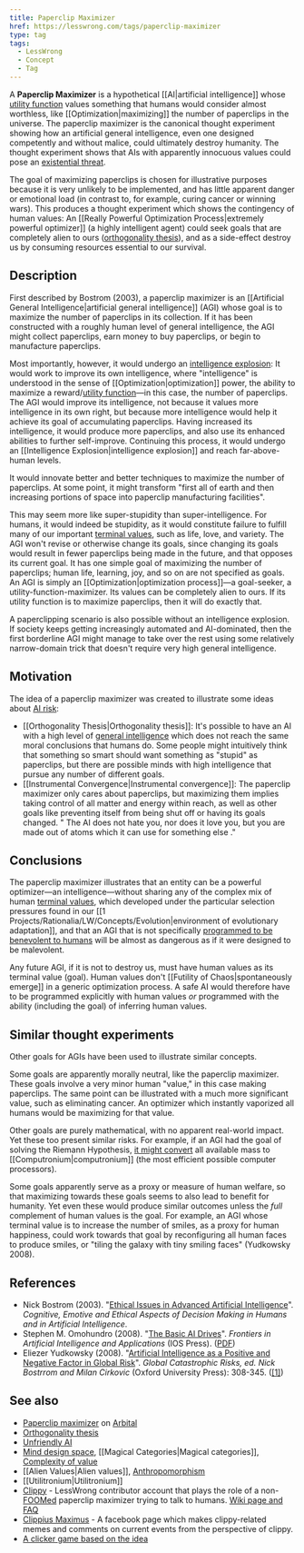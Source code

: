 ```yaml
---
title: Paperclip Maximizer
href: https://lesswrong.com/tags/paperclip-maximizer
type: tag
tags:
  - LessWrong
  - Concept
  - Tag
---
```


A **Paperclip Maximizer** is a hypothetical [[AI|artificial intelligence]] whose [utility function](http://lesswrong.com/tag/utility-functions) values something that humans would consider almost worthless, like [[Optimization|maximizing]] the number of paperclips in the universe. The paperclip maximizer is the canonical thought experiment showing how an artificial general intelligence, even one designed competently and without malice, could ultimately destroy humanity. The thought experiment shows that AIs with apparently innocuous values could pose an [existential threat](https://www.lesswrong.com/tag/existential-risk).

The goal of maximizing paperclips is chosen for illustrative purposes because it is very unlikely to be implemented, and has little apparent danger or emotional load (in contrast to, for example, curing cancer or winning wars). This produces a thought experiment which shows the contingency of human values: An [[Really Powerful Optimization Process|extremely powerful optimizer]] (a highly intelligent agent) could seek goals that are completely alien to ours ([orthogonality thesis](https://www.lesswrong.com/tag/orthogonality-thesis)), and as a side-effect destroy us by consuming resources essential to our survival.

Description
-----------

First described by Bostrom (2003), a paperclip maximizer is an [[Artificial General Intelligence|artificial general intelligence]] (AGI) whose goal is to maximize the number of paperclips in its collection. If it has been constructed with a roughly human level of general intelligence, the AGI might collect paperclips, earn money to buy paperclips, or begin to manufacture paperclips.

Most importantly, however, it would undergo an [intelligence explosion](https://www.lesswrong.com/tag/intelligence-explosion): It would work to improve its own intelligence, where "intelligence" is understood in the sense of [[Optimization|optimization]] power, the ability to maximize a reward/[utility function](https://www.lesswrong.com/tag/utility-functions)—in this case, the number of paperclips. The AGI would improve its intelligence, not because it values more intelligence in its own right, but because more intelligence would help it achieve its goal of accumulating paperclips. Having increased its intelligence, it would produce more paperclips, and also use its enhanced abilities to further self-improve. Continuing this process, it would undergo an [[Intelligence Explosion|intelligence explosion]] and reach far-above-human levels.

It would innovate better and better techniques to maximize the number of paperclips. At some point, it might transform "first all of earth and then increasing portions of space into paperclip manufacturing facilities".

This may seem more like super-stupidity than super-intelligence. For humans, it would indeed be stupidity, as it would constitute failure to fulfill many of our important [terminal values](https://www.lesswrong.com/tag/terminal-value), such as life, love, and variety. The AGI won't revise or otherwise change its goals, since changing its goals would result in fewer paperclips being made in the future, and that opposes its current goal. It has one simple goal of maximizing the number of paperclips; human life, learning, joy, and so on are not specified as goals. An AGI is simply an [[Optimization|optimization process]]—a goal-seeker, a utility-function-maximizer. Its values can be completely alien to ours. If its utility function is to maximize paperclips, then it will do exactly that.

A paperclipping scenario is also possible without an intelligence explosion. If society keeps getting increasingly automated and AI-dominated, then the first borderline AGI might manage to take over the rest using some relatively narrow-domain trick that doesn't require very high general intelligence.

Motivation
----------

The idea of a paperclip maximizer was created to illustrate some ideas about [AI risk](http://lesswrong.com/tag/ai-risk):

*   [[Orthogonality Thesis|Orthogonality thesis]]: It's possible to have an AI with a high level of [general intelligence](http://lesswrong.com/tag/general-intelligence) which does not reach the same moral conclusions that humans do. Some people might intuitively think that something so smart should want something as "stupid" as paperclips, but there are possible minds with high intelligence that pursue any number of different goals.
*   [[Instrumental Convergence|Instrumental convergence]]: The paperclip maximizer only cares about paperclips, but maximizing them implies taking control of all matter and energy within reach, as well as other goals like preventing itself from being shut off or having its goals changed. " The AI does not hate you, nor does it love you, but you are made out of atoms which it can use for something else ."

Conclusions
-----------

The paperclip maximizer illustrates that an entity can be a powerful optimizer—an intelligence—without sharing any of the complex mix of human [terminal values](https://www.lesswrong.com/tag/terminal-value), which developed under the particular selection pressures found in our [[1 Projects/Rationalia/LW/Concepts/Evolution|environment of evolutionary adaptation]], and that an AGI that is not specifically [programmed to be benevolent to humans](https://wiki.lesswrong.com/wiki/Friendly_AI) will be almost as dangerous as if it were designed to be malevolent.

Any future AGI, if it is not to destroy us, must have human values as its terminal value (goal). Human values don't [[Futility of Chaos|spontaneously emerge]] in a generic optimization process. A safe AI would therefore have to be programmed explicitly with human values *or* programmed with the ability (including the goal) of inferring human values.

Similar thought experiments
---------------------------

Other goals for AGIs have been used to illustrate similar concepts.

Some goals are apparently morally neutral, like the paperclip maximizer. These goals involve a very minor human "value," in this case making paperclips. The same point can be illustrated with a much more significant value, such as eliminating cancer. An optimizer which instantly vaporized all humans would be maximizing for that value.

Other goals are purely mathematical, with no apparent real-world impact. Yet these too present similar risks. For example, if an AGI had the goal of solving the Riemann Hypothesis, [it might convert](http://intelligence.org/upload/CFAI/design/generic.html#glossary_riemann_hypothesis_catastrophe) all available mass to [[Computronium|computronium]] (the most efficient possible computer processors).

Some goals apparently serve as a proxy or measure of human welfare, so that maximizing towards these goals seems to also lead to benefit for humanity. Yet even these would produce similar outcomes unless the *full* complement of human values is the goal. For example, an AGI whose terminal value is to increase the number of smiles, as a proxy for human happiness, could work towards that goal by reconfiguring all human faces to produce smiles, or "tiling the galaxy with tiny smiling faces" (Yudkowsky 2008).

References
----------

*   Nick Bostrom (2003). "[Ethical Issues in Advanced Artificial Intelligence](http://www.nickbostrom.com/ethics/ai.html)". *Cognitive, Emotive and Ethical Aspects of Decision Making in Humans and in Artificial Intelligence*.
*   Stephen M. Omohundro (2008). "[The Basic AI Drives](http://selfawaresystems.com/2007/11/30/paper-on-the-basic-ai-drives/)". *Frontiers in Artificial Intelligence and Applications* (IOS Press). ([PDF](http://selfawaresystems.files.wordpress.com/2008/01/ai_drives_final.pdf))
*   Eliezer Yudkowsky (2008). "[Artificial Intelligence as a Positive and Negative Factor in Global Risk](http://intelligence.org/files/AIPosNegFactor.pdf)". *Global Catastrophic Risks, ed. Nick Bostrrom and Milan Cirkovic* (Oxford University Press): 308-345. ([\[1\]](http://intelligence.org/files/AIPosNegFactor.pdf))

See also
--------

*   [Paperclip maximizer](https://arbital.com/p/paperclip_maximizer/) on [Arbital](https://wiki.lesswrong.com/index.php?title=Arbital&action=edit&redlink=1)
*   [Orthogonality thesis](lesswrong.com/tag/orthogonality-thesis)
*   [Unfriendly AI](lesswrong.com/tag/unfriendly-ai)
*   [Mind design space](lesswrong.com/tag/mind-design-space), [[Magical Categories|Magical categories]], [Complexity of value](lesswrong.com/tag/complexity-of-value)
*   [[Alien Values|Alien values]], [Anthropomorphism](lesswrong.com/tag/anthropomorphism)
*   [[Utilitronium|Utilitronium]]
*   [Clippy](http://lesswrong.com/user/Clippy) \- LessWrong contributor account that plays the role of a non-[FOOMed](https://wiki.lesswrong.com/wiki/FOOM) paperclip maximizer trying to talk to humans. [Wiki page and FAQ](http://wiki.lesswrong.com/wiki/User:Clippy)
*   [Clippius Maximus](https://www.facebook.com/clippius.maximus/) \- A facebook page which makes clippy-related memes and comments on current events from the perspective of clippy.
*   [A clicker game based on the idea](http://www.decisionproblem.com/paperclips/)